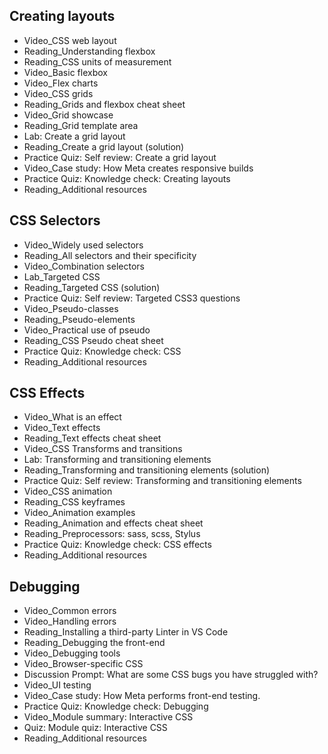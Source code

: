 ## Creating layouts
- Video_CSS web layout
- Reading_Understanding flexbox
- Reading_CSS units of measurement
- Video_Basic flexbox
- Video_Flex charts
- Video_CSS grids
- Reading_Grids and flexbox cheat sheet
- Video_Grid showcase
- Reading_Grid template area
- Lab: Create a grid layout
- Reading_Create a grid layout (solution)
- Practice Quiz: Self review: Create a grid layout
- Video_Case study: How Meta creates responsive builds
- Practice Quiz: Knowledge check: Creating layouts
- Reading_Additional resources
## CSS Selectors
- Video_Widely used selectors
- Reading_All selectors and their specificity
- Video_Combination selectors
- Lab_Targeted CSS
- Reading_Targeted CSS (solution)
- Practice Quiz: Self review: Targeted CSS3 questions
- Video_Pseudo-classes
- Reading_Pseudo-elements
- Video_Practical use of pseudo
- Reading_CSS Pseudo cheat sheet
- Practice Quiz: Knowledge check: CSS
- Reading_Additional resources

## CSS Effects
- Video_What is an effect
- Video_Text effects
- Reading_Text effects cheat sheet
- Video_CSS Transforms and transitions
- Lab: Transforming and transitioning elements
- Reading_Transforming and transitioning elements (solution)
- Practice Quiz: Self review: Transforming and transitioning elements
- Video_CSS animation
- Reading_CSS keyframes
- Video_Animation examples
- Reading_Animation and effects cheat sheet
- Reading_Preprocessors: sass, scss, Stylus
- Practice Quiz: Knowledge check: CSS effects
- Reading_Additional resources

## Debugging

- Video_Common errors
- Video_Handling errors
- Reading_Installing a third-party Linter in VS Code
- Reading_Debugging the front-end
- Video_Debugging tools
- Video_Browser-specific CSS
- Discussion Prompt: What are some CSS bugs you have struggled with?
- Video_UI testing
- Video_Case study: How Meta performs front-end testing.
- Practice Quiz: Knowledge check: Debugging
- Video_Module summary: Interactive CSS
- Quiz: Module quiz: Interactive CSS
- Reading_Additional resources